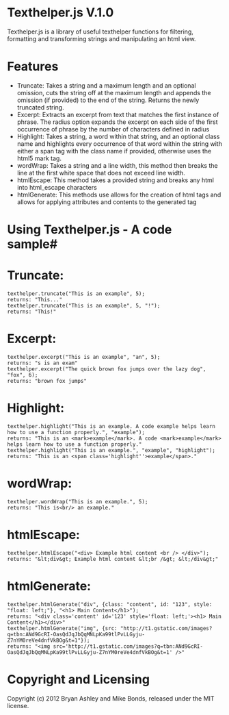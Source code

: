 # Texthelper.js V.1.0 #

Texthelper.js is a library of useful texthelper functions for filtering, formatting and transforming strings and manipulating an html view.

# Features #
* Truncate: Takes a string and a maximum length and an optional omission, cuts the string off at the maximum length and appends the omission (if provided) to the end of the string. Returns the newly truncated string.
* Excerpt: Extracts an excerpt from text that matches the first instance of phrase. The radius option expands the excerpt on each side of the first occurrence of phrase by the number of characters defined in radius
* Highlight: Takes a string, a word within that string, and an optional class name and highlights every occurrence of that word within the string with either a span tag with the class name if provided, otherwise uses the html5 mark tag.
* wordWrap: Takes a string and a line width, this method then breaks the line at the first white space that does not exceed line width.
* htmlEscape: This method takes a provided string and breaks any html into html_escape characters
* htmlGenerate: This methods use allows for the creation of html tags and allows for applying attributes and contents to the generated tag

# Using Texthelper.js - A code sample#
# Truncate: #
    texthelper.truncate("This is an example", 5);
    returns: "This..."
    texthelper.truncate("This is an example", 5, "!");
    returns: "This!"
# Excerpt: #
    texthelper.excerpt("This is an example", "an", 5);
    returns: "s is an exam"
    texthelper.excerpt("The quick brown fox jumps over the lazy dog", "fox", 6);
    returns: "brown fox jumps"
# Highlight: #
    texthelper.highlight("This is an example. A code example helps learn how to use a function properly.", "example");
    returns: "This is an <mark>example</mark>. A code <mark>example</mark> helps learn how to use a function properly."
    texthelper.highlight("This is an example.", "example", "highlight");
    returns: "This is an <span class='highlight''>example</span>."
# wordWrap: #
    texthelper.wordWrap("This is an example.", 5);
    returns: "This is<br/> an example."
# htmlEscape: #
    texthelper.htmlEscape("<div> Example html content <br /> </div>");
    returns: "&lt;div&gt; Example html content &lt;br /&gt; &lt;/div&gt;"
# htmlGenerate: #
    texthelper.htmlGenerate("div", {class: "content", id: "123", style: "float: left;"}, "<h1> Main Content</h1>");
    returns: "<div class='content' id='123' style='float: left;'><h1> Main Content</h1></div>"
    texthelper.htmlGenerate("img", {src: "http://t1.gstatic.com/images?q=tbn:ANd9GcRI-OasQdJqJbQqMNLpKa99tlPvLLGyju-Z7nYM0reVe4dnfVkBOg&t=1"});
    returns: "<img src='http://t1.gstatic.com/images?q=tbn:ANd9GcRI-OasQdJqJbQqMNLpKa99tlPvLLGyju-Z7nYM0reVe4dnfVkBOg&t=1' />"

    

# Copyright and Licensing #
Copyright (c) 2012 Bryan Ashley and Mike Bonds, released under the MIT license.

